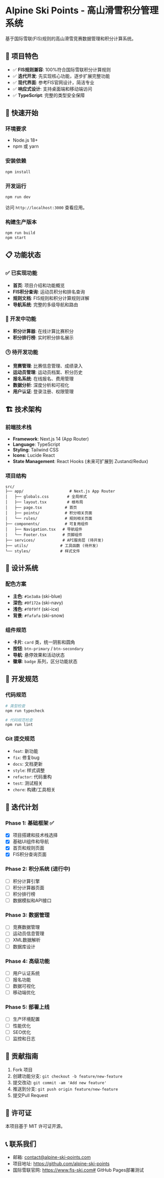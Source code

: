 # Alpine Ski Points - 高山滑雪积分管理系统

基于国际雪联(FIS)规则的高山滑雪竞赛数据管理和积分计算系统。

## 🎿 项目特色

- ✅ **FIS规则兼容**: 100%符合国际雪联积分计算规则
- ✅ **迭代开发**: 先实现核心功能，逐步扩展完整功能
- ✅ **现代界面**: 参考FIS官网设计，简洁专业
- ✅ **响应式设计**: 支持桌面端和移动端访问
- ✅ **TypeScript**: 完整的类型安全保障

## 🚀 快速开始

### 环境要求

- Node.js 18+
- npm 或 yarn

### 安装依赖

```bash
npm install
```

### 开发运行

```bash
npm run dev
```

访问 `http://localhost:3000` 查看应用。

### 构建生产版本

```bash
npm run build
npm start
```

## 📋 功能状态

### ✅ 已实现功能

- **首页**: 项目介绍和功能概览
- **FIS积分查询**: 运动员积分和排名查询
- **规则文档**: FIS规则和积分计算规则详解
- **导航系统**: 完整的多级导航和路由

### 🔄 开发中功能

- **积分计算器**: 在线计算比赛积分
- **积分排行榜**: 实时积分排名展示

### 🕒 待开发功能

- **竞赛管理**: 比赛信息管理、成绩录入
- **运动员管理**: 运动员档案、积分历史
- **报名系统**: 在线报名、费用管理
- **数据分析**: 深度分析和可视化
- **用户认证**: 登录注册、权限管理

## 🏗️ 技术架构

### 前端技术栈

- **Framework**: Next.js 14 (App Router)
- **Language**: TypeScript
- **Styling**: Tailwind CSS
- **Icons**: Lucide React
- **State Management**: React Hooks (未来可扩展到 Zustand/Redux)

### 项目结构

```
src/
├── app/                    # Next.js App Router
│   ├── globals.css        # 全局样式
│   ├── layout.tsx         # 根布局
│   ├── page.tsx          # 首页
│   ├── points/           # 积分相关页面
│   └── rules/            # 规则相关页面
├── components/           # 可复用组件
│   ├── Navigation.tsx   # 导航组件
│   └── Footer.tsx       # 页脚组件
├── services/            # API服务层 (待开发)
├── utils/              # 工具函数 (待开发)
└── styles/             # 样式文件
```

## 🎨 设计系统

### 配色方案

- **主色**: `#1e3a8a` (ski-blue)
- **深色**: `#0f172a` (ski-navy)
- **浅色**: `#f0f9ff` (ski-ice)
- **背景**: `#fafafa` (ski-snow)

### 组件规范

- **卡片**: `card` 类，统一阴影和圆角
- **按钮**: `btn-primary` / `btn-secondary`
- **导航**: 悬停效果和活动状态
- **徽章**: `badge` 系列，区分功能状态

## 📝 开发规范

### 代码规范

```bash
# 类型检查
npm run typecheck

# 代码规范检查
npm run lint
```

### Git 提交规范

- `feat`: 新功能
- `fix`: 修复bug
- `docs`: 文档更新
- `style`: 样式调整
- `refactor`: 代码重构
- `test`: 测试相关
- `chore`: 构建/工具相关

## 🔄 迭代计划

### Phase 1: 基础框架 ✅
- [x] 项目搭建和技术栈选择
- [x] 基础UI组件和导航
- [x] 首页和规则页面
- [x] FIS积分查询页面

### Phase 2: 积分系统 (进行中)
- [ ] 积分计算引擎
- [ ] 积分计算器页面
- [ ] 积分排行榜
- [ ] 数据模拟和API接口

### Phase 3: 数据管理
- [ ] 竞赛数据管理
- [ ] 运动员信息管理
- [ ] XML数据解析
- [ ] 数据库设计

### Phase 4: 高级功能
- [ ] 用户认证系统
- [ ] 报名功能
- [ ] 数据可视化
- [ ] 移动端优化

### Phase 5: 部署上线
- [ ] 生产环境配置
- [ ] 性能优化
- [ ] SEO优化
- [ ] 监控和日志

## 🤝 贡献指南

1. Fork 项目
2. 创建功能分支: `git checkout -b feature/new-feature`
3. 提交改动: `git commit -am 'Add new feature'`
4. 推送到分支: `git push origin feature/new-feature`
5. 提交Pull Request

## 📄 许可证

本项目基于 MIT 许可证开源。

## 📞 联系我们

- 邮箱: contact@alpine-ski-points.com
- 项目地址: https://github.com/alpine-ski-points
- 国际雪联官网: https://www.fis-ski.com# GitHub Pages部署测试
